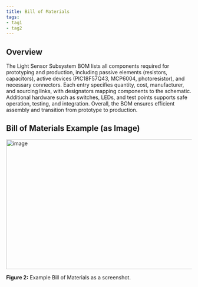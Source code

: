```yaml
---
title: Bill of Materials
tags:
- tag1
- tag2
---
```


## Overview
The Light Sensor Subsystem BOM lists all components required for prototyping and production, including passive elements (resistors, capacitors), active devices (PIC18F57Q43, MCP6004, photoresistor), and necessary connectors. Each entry specifies quantity, cost, manufacturer, and sourcing links, with designators mapping components to the schematic. Additional hardware such as switches, LEDs, and test points supports safe operation, testing, and integration. Overall, the BOM ensures efficient assembly and transition from prototype to production.



## Bill of Materials Example (as Image)
<img width="1661" height="352" alt="image" src="https://github.com/user-attachments/assets/506a36d9-b1d4-4686-8a38-cf1c1536c7b9" />

**Figure 2:** Example Bill of Materials as a screenshot.


